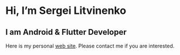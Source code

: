 # Hi, I’m Sergei Litvinenko
## I am Android & Flutter Developer

Here is my personal [web site](https://svlit.ru). Please contact me if you are interested.
